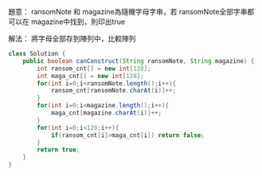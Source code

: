 題意： ransomNote 和 magazine為隨機字母字串，若 ransomNote全部字串都可以在 magazine中找到，則印出true

解法： 將字母全部存到陣列中，比較陣列

```java
class Solution {
    public boolean canConstruct(String ransomNote, String magazine) {
        int ransom_cnt[] = new int[128];
        int maga_cnt[] = new int[128];
        for(int i=0;i<ransomNote.length();i++){
            ransom_cnt[ransomNote.charAt(i)]++;
        }
        for(int i=0;i<magazine.length();i++){
            maga_cnt[magazine.charAt(i)]++;
        }
        for(int i=0;i<128;i++){
            if(ransom_cnt[i]>maga_cnt[i]) return false;
        }
        return true;
    }
}
```
